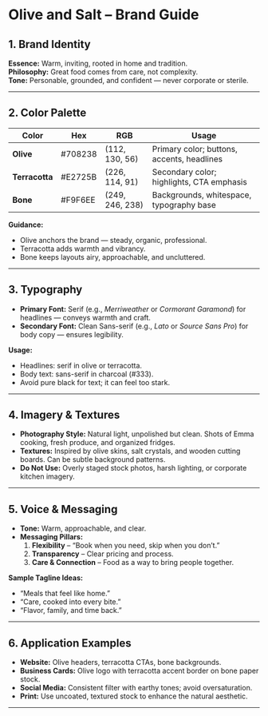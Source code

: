 # Olive and Salt – Brand Guide

## 1. Brand Identity
**Essence:** Warm, inviting, rooted in home and tradition.  
**Philosophy:** Great food comes from care, not complexity.  
**Tone:** Personable, grounded, and confident — never corporate or sterile.  

---

## 2. Color Palette

| Color         | Hex     | RGB             | Usage                                      |
|---------------|---------|-----------------|--------------------------------------------|
| **Olive**     | #708238 | (112, 130, 56)  | Primary color; buttons, accents, headlines |
| **Terracotta**| #E2725B | (226, 114, 91)  | Secondary color; highlights, CTA emphasis  |
| **Bone**      | #F9F6EE | (249, 246, 238) | Backgrounds, whitespace, typography base    |

**Guidance:**  
- Olive anchors the brand — steady, organic, professional.  
- Terracotta adds warmth and vibrancy.  
- Bone keeps layouts airy, approachable, and uncluttered.  

---

## 3. Typography

- **Primary Font:** Serif (e.g., *Merriweather* or *Cormorant Garamond*) for headlines — conveys warmth and craft.  
- **Secondary Font:** Clean Sans-serif (e.g., *Lato* or *Source Sans Pro*) for body copy — ensures legibility.  

**Usage:**  
- Headlines: serif in olive or terracotta.  
- Body text: sans-serif in charcoal (#333).  
- Avoid pure black for text; it can feel too stark.  

---

## 4. Imagery & Textures
- **Photography Style:** Natural light, unpolished but clean. Shots of Emma cooking, fresh produce, and organized fridges.  
- **Textures:** Inspired by olive skins, salt crystals, and wooden cutting boards. Can be subtle background patterns.  
- **Do Not Use:** Overly staged stock photos, harsh lighting, or corporate kitchen imagery.  

---

## 5. Voice & Messaging
- **Tone:** Warm, approachable, and clear.  
- **Messaging Pillars:**
  1. **Flexibility** – “Book when you need, skip when you don’t.”  
  2. **Transparency** – Clear pricing and process.  
  3. **Care & Connection** – Food as a way to bring people together.  

**Sample Tagline Ideas:**  
- “Meals that feel like home.”  
- “Care, cooked into every bite.”  
- “Flavor, family, and time back.”  

---

## 6. Application Examples
- **Website:** Olive headers, terracotta CTAs, bone backgrounds.  
- **Business Cards:** Olive logo with terracotta accent border on bone paper stock.  
- **Social Media:** Consistent filter with earthy tones; avoid oversaturation.  
- **Print:** Use uncoated, textured stock to enhance the natural aesthetic.  

---
